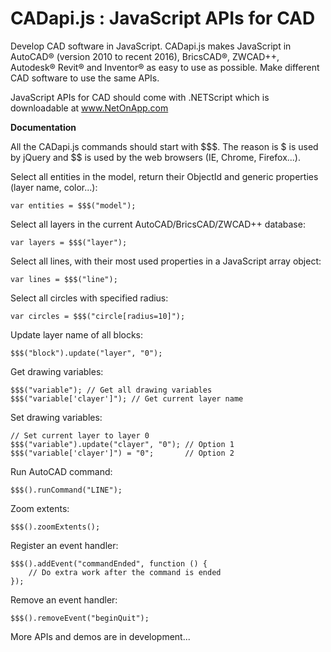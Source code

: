 CADapi.js : JavaScript APIs for CAD
==========

Develop CAD software in JavaScript. CADapi.js makes JavaScript in AutoCAD® (version 2010 to recent 2016), BricsCAD®, ZWCAD++, Autodesk® Revit® and Inventor® as easy to use as possible. Make different CAD software to use the same APIs.

JavaScript APIs for CAD should come with .NETScript which is downloadable at www.NetOnApp.com


**Documentation**

All the CADapi.js commands should start with $$$. The reason is $ is used by jQuery and $$ is used by the web browsers (IE, Chrome, Firefox...).

Select all entities in the model, return their ObjectId and generic properties (layer name, color...):

    var entities = $$$("model");

Select all layers in the current AutoCAD/BricsCAD/ZWCAD++ database:

    var layers = $$$("layer");

Select all lines, with their most used properties in a JavaScript array object:

    var lines = $$$("line");

Select all circles with specified radius:

    var circles = $$$("circle[radius=10]");

Update layer name of all blocks:

    $$$("block").update("layer", "0");

Get drawing variables:

    $$$("variable"); // Get all drawing variables
    $$$("variable['clayer']"); // Get current layer name

Set drawing variables:

    // Set current layer to layer 0
    $$$("variable").update("clayer", "0"); // Option 1
    $$$("variable['clayer']") = "0";       // Option 2

Run AutoCAD command:

    $$$().runCommand("LINE");
    
Zoom extents:

    $$$().zoomExtents();
    
Register an event handler:

    $$$().addEvent("commandEnded", function () {
    	// Do extra work after the command is ended
    });
    
Remove an event handler:

    $$$().removeEvent("beginQuit");

More APIs and demos are in development...
